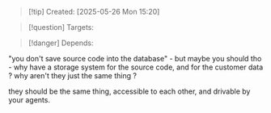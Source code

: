 
>[!tip] Created: [2025-05-26 Mon 15:20]

>[!question] Targets: 

>[!danger] Depends: 

"you don't save source code into the database" - but maybe you should tho - why have a storage system for the source code, and for the customer data ? why aren't they just the same thing ?

they should be the same thing, accessible to each other, and drivable by your agents.